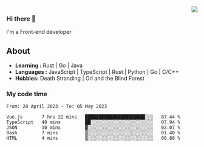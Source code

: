 <img align='right' src="https://github-readme-stats.vercel.app/api?username=strugglebak&show_icons=true">

### Hi there 👋

I'm a Front-end developer

## About

-  **Learning :** Rust | Go | Java
-  **Languages :** JavaScript | TypeScript | Rust | Python | Go | C/C++
-  **Hobbies:** Death Stranding | Ori and the Blind Forest

### My code time

<!--START_SECTION:waka-->

```text
From: 28 April 2023 - To: 05 May 2023

Vue.js       7 hrs 22 mins   ██████████████████████░░░   87.44 %
TypeScript   40 mins         ██░░░░░░░░░░░░░░░░░░░░░░░   07.94 %
JSON         10 mins         ▓░░░░░░░░░░░░░░░░░░░░░░░░   02.07 %
Bash         7 mins          ▒░░░░░░░░░░░░░░░░░░░░░░░░   01.40 %
HTML         4 mins          ▒░░░░░░░░░░░░░░░░░░░░░░░░   00.88 %
```

<!--END_SECTION:waka-->
